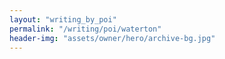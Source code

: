 ```yaml
---
layout: "writing_by_poi"
permalink: "/writing/poi/waterton"
header-img: "assets/owner/hero/archive-bg.jpg"
---
```

